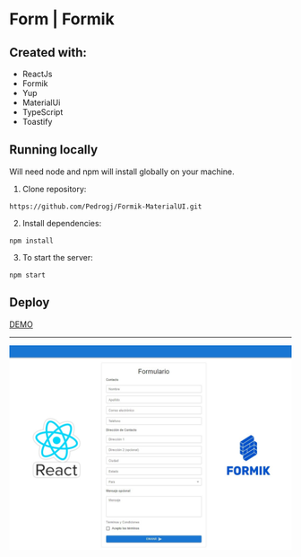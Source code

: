 # Form | Formik

## Created with:

- ReactJs
- Formik
- Yup
- MaterialUi
- TypeScript
- Toastify

## Running locally

Will need node and npm will install globally on your machine.

1. Clone repository:

```bach
https://github.com/Pedrogj/Formik-MaterialUI.git
```

2. Install dependencies:

```bach
npm install
```

3. To start the server:

```bach
npm start
```

## Deploy

[DEMO](https://pedrogj.github.io/Formik-MaterialUI/)

---

![](https://github.com/Pedrogj/Formik-MaterialUI/blob/main/src/img/img.jpg)
